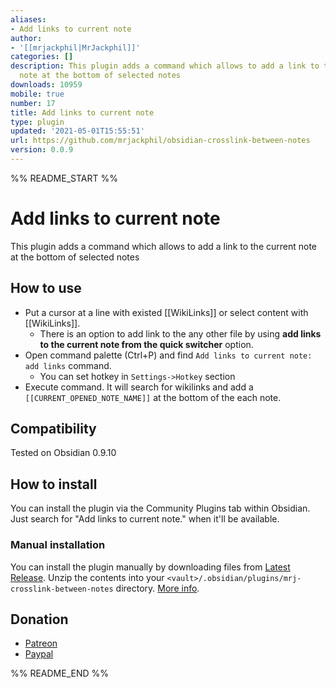 ```yaml
---
aliases:
- Add links to current note
author:
- '[[mrjackphil|MrJackphil]]'
categories: []
description: This plugin adds a command which allows to add a link to the current
  note at the bottom of selected notes
downloads: 10959
mobile: true
number: 17
title: Add links to current note
type: plugin
updated: '2021-05-01T15:55:51'
url: https://github.com/mrjackphil/obsidian-crosslink-between-notes
version: 0.0.9
---
```


%% README_START %%

# Add links to current note
This plugin adds a command which allows to add a link to the current note at the bottom of selected notes
## How to use
- Put a cursor at a line with existed [[WikiLinks]] or select content with [[WikiLinks]].
    - There is an option to add link to the any other file by using **add links to the current note from the quick switcher** option.
- Open command palette (Ctrl+P) and find `Add links to current note: add links` command.
    - You can set hotkey in `Settings->Hotkey` section
- Execute command. It will search for wikilinks and add a `[[CURRENT_OPENED_NOTE_NAME]]` at the bottom of the each note.
## Compatibility
Tested on Obsidian 0.9.10
## How to install
You can install the plugin via the Community Plugins tab within Obsidian. Just search for "Add links to current note." when it'll be available.
### Manual installation
You can install the plugin manually by downloading files from [Latest Release](https://github.com/mrjackphil/obsidian-crosslink-between-notes/releases/latest). Unzip the contents into your `<vault>/.obsidian/plugins/mrj-crosslink-between-notes` directory. [More info](https://forum.obsidian.md/t/plugins-mini-faq/7737).
## Donation
- [Patreon](https://patreon.com/mrjackphil)
- [Paypal](https://www.paypal.com/paypalme/mrjackphil)


%% README_END %%